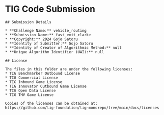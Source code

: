 # TIG Code Submission

    ## Submission Details

    * **Challenge Name:** vehicle_routing
    * **Submission Name:** fast_exit_clarke
    * **Copyright:** 2024 Gojo Satoru
    * **Identity of Submitter:** Gojo Satoru
    * **Identity of Creator of Algorithmic Method:** null
    * **Unique Algorithm Identifier (UAI):** null

    ## License

    The files in this folder are under the following licenses:
    * TIG Benchmarker Outbound License
    * TIG Commercial License
    * TIG Inbound Game License
    * TIG Innovator Outbound Game License
    * TIG Open Data License
    * TIG THV Game License

    Copies of the licenses can be obtained at:  
    https://github.com/tig-foundation/tig-monorepo/tree/main/docs/licenses